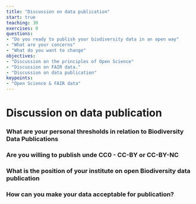 ```yaml
---
title: "Discussion on data publication"
start: true
teaching: 30
exercises: 0
questions:
- "Do you ready to publish your biodiversity data in an open way"
- "What are your concerns"
- "What do you want to change"
objectives:
- "Discussion on the principles of Open Science"
- "Discussion on FAIR data."
- "Discussion on data publication"
keypoints:
- "Open Science & FAIR data"
---
```


# Discussion on data publication

### What are your personal thresholds in relation to Biodiversity Data Publications
### Are you willing to publish unde CC0 - CC-BY or CC-BY-NC
### What is the position of your institute on open Biodiversity data publication
### How can you make your data acceptable for publication?
